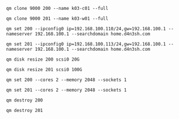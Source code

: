 `qm clone 9000 200 --name k03-c01 --full`

`qm clone 9000 201 --name k03-w01 --full`

`qm set 200 --ipconfig0 ip=192.168.100.110/24,gw=192.168.100.1 --nameserver 192.168.100.1 --searchdomain home.d4n3sh.com`

`qm set 201 --ipconfig0 ip=192.168.100.113/24,gw=192.168.100.1 --nameserver 192.168.100.1 --searchdomain home.d4n3sh.com`

`qm disk resize 200 scsi0 20G`

`qm disk resize 201 scsi0 100G`

`qm set 200 --cores 2 --memory 2048 --sockets 1`

`qm set 201 --cores 2 --memory 2048 --sockets 1`

`qm destroy 200`

`qm destroy 201`